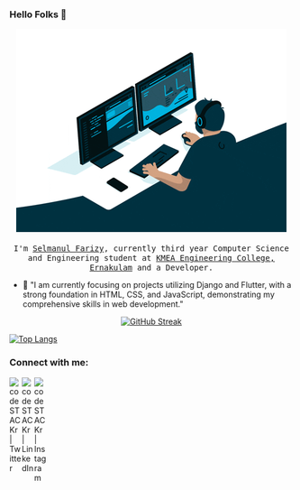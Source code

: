 ### Hello Folks 👋

 <p align="center">
 <img src = "giphy.gif">
  <br /><br />
  <samp>
    I'm <a href="https://www.linkedin.com/in/selman-fariz-bb8390229/">Selmanul Farizy</a>, currently third year Computer Science and Engineering student at <a     href="http://www.kmeacollege.ac.in/">KMEA Engineering College, Ernakulam</a> and a Developer.
     </samp>
</p>

- 🌱 "I am currently focusing on projects utilizing Django and Flutter, with a strong foundation in HTML, CSS, and JavaScript, demonstrating my comprehensive skills in web development."

<div align="center">

[![GitHub Streak](https://github-readme-streak-stats.herokuapp.com?user=selmanfariz18&theme=dark&hide_border=true&border_radius=6.5&date_format=j%20M%5B%20Y%5D)](https://git.io/streak-stats)

</div>

[![Top Langs](https://github-readme-stats.vercel.app/api/top-langs/?username=selmanfariz18)](https://github.com/anuraghazra/github-readme-stats)

### Connect with me:

[<img align="left" alt="codeSTACKr | Twitter" width="22px" src="https://cdn.jsdelivr.net/npm/simple-icons@v3/icons/twitter.svg" />][twitter]
[<img align="left" alt="codeSTACKr | LinkedIn" width="22px" src="https://cdn.jsdelivr.net/npm/simple-icons@v3/icons/linkedin.svg" />][linkedin]
[<img align="left" alt="codeSTACKr | Instagram" width="22px" src="https://cdn.jsdelivr.net/npm/simple-icons@v3/icons/instagram.svg" />][instagram]

[twitter]: https://twitter.com/Selmanulfarizy
[instagram]: https://www.instagram.com/fariz.deb/
[linkedin]: https://www.linkedin.com/in/selmanfariz18/
